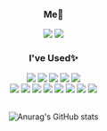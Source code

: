 
<h3 align="center">Me🌈</h3>
<div align="center">
  <a href="https://velog.io/@juliajh" target="_blank"><img src="https://img.shields.io/badge/Velog-20c997?style=flat-square&logo=Vimeo&logoColor=white"/></a>
  <img src="https://img.shields.io/badge/juliajuhee222@gmail.com-EA4335?style=flat-square&logo=Gmail&logoColor=white"/>
</div>

<h3 align="center">I've Used✨</h3>
<div align="center">
  <img src="https://img.shields.io/badge/Unity-000000?style=flat-square&logo=Unity&logoColor=white"/>
  <img src ="https://img.shields.io/badge/Unreal Engine-0E1128.svg?style=flat-square&logo=Unreal Engine&logoColor=white"/>
  <img src="https://img.shields.io/badge/HTML5-E34F26?style=flat-square&logo=HTML5&logoColor=white"/>
  <img src="https://img.shields.io/badge/CSS3-1572B6?style=flat-square&logo=CSS3&logoColor=white"/>
  <img src="https://img.shields.io/badge/Microsoft SQL Server-CC2927?style=flat-square&logo=Microsoft SQL Server&logoColor=white"/>
  <br>
  <img src="https://img.shields.io/badge/C-A8B9CC?style=flat-square&logo=C&logoColor=white"/>
  <img src="https://img.shields.io/badge/C Sharp-239120?style=flat-square&logo=C Sharp&logoColor=white"/>
  <img src="https://img.shields.io/badge/Django-092E20?style=flat-square&logo=Django&logoColor=white"/>
  <img src="https://img.shields.io/badge/Python-3776AB?style=flat-square&logo=Python&logoColor=white"/>
  <img src="https://img.shields.io/badge/R-276DC3?style=flat-square&logo=R&logoColor=white"/>
  <img src="https://img.shields.io/badge/JavaScript-F7DF1E?style=flat-square&logo=JavaScript&logoColor=white"/>
  <img src="https://img.shields.io/badge/Java-007396?style=flat-square&logo=Java&logoColor=white"/>
  <img src="https://img.shields.io/badge/React-61DAFB?style=flat-square&logo=React&logoColor=white"/>
<br><br>

![Anurag's GitHub stats](https://github-readme-stats.vercel.app/api?username=juliajh&&show_icons=true&theme=vue)
</div>
